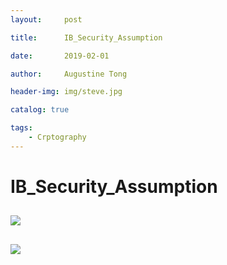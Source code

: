 ```yaml
---
layout:     post

title:      IB_Security_Assumption

date:       2019-02-01

author:     Augustine Tong

header-img: img/steve.jpg

catalog: true

tags:
    - Crptography
---
```


# IB_Security_Assumption


## 
![ ](/img/crpto/.png)

##
![ ](/img/crpto/.png)


